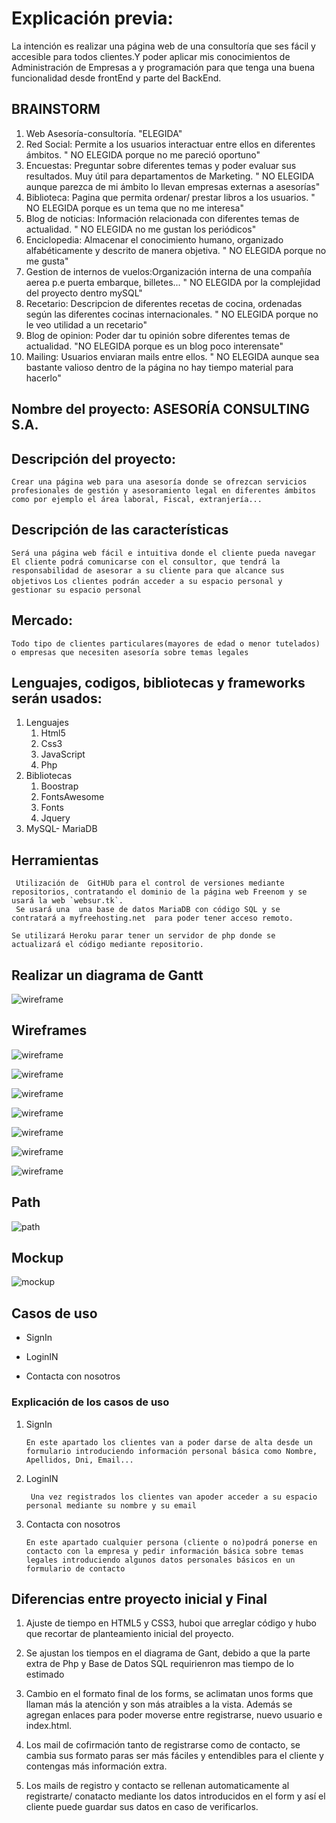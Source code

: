 # Explicación previa:

La intención es realizar una página web de una consultoría que ses fácil y accesible para todos clientes.Y poder aplicar mis conocimientos de Administración de Empresas a y programación para que tenga una buena funcionalidad desde frontEnd y parte del BackEnd.

## BRAINSTORM

1. Web Asesoría-consultoría. "ELEGIDA"
2. Red Social: Permite a los usuarios interactuar entre ellos en diferentes ámbitos. " NO ELEGIDA porque no me pareció oportuno"
3. Encuestas: Preguntar sobre diferentes temas y poder evaluar sus resultados. Muy útil para departamentos de Marketing. " NO ELEGIDA aunque parezca de mi ámbito lo llevan empresas externas a asesorías"
4. Biblioteca: Pagina que permita ordenar/ prestar libros a los usuarios. " NO ELEGIDA porque es un tema que no me interesa"
5. Blog de noticias: Información relacionada con diferentes temas de actualidad. " NO ELEGIDA no me gustan los periódicos"
6. Enciclopedia: Almacenar el conocimiento humano, organizado alfabéticamente y descrito de manera objetiva. " NO ELEGIDA porque no me gusta"
7. Gestion de internos de vuelos:Organización interna de una compañía aerea p.e puerta embarque, billetes... " NO ELEGIDA por la complejidad del proyecto dentro mySQL"
8. Recetario: Descripcion de diferentes recetas de cocina, ordenadas según las diferentes cocinas internacionales. " NO ELEGIDA porque no le veo utilidad a un recetario"
9. Blog de opinion: Poder dar tu opinión sobre diferentes temas de actualidad. "NO ELEGIDA porque es un blog poco interensate"
10. Mailing: Usuarios enviaran mails entre ellos. " NO ELEGIDA aunque sea bastante valioso dentro de la página no hay tiempo material para hacerlo"

## Nombre del proyecto: ASESORÍA CONSULTING S.A.

## Descripción del proyecto:

`Crear una página web para una asesoría donde se ofrezcan servicios profesionales de gestión y asesoramiento legal en diferentes ámbitos como por ejemplo el área laboral, Fiscal, extranjería...`

## Descripción de las características

`Será una página web fácil e intuitiva donde el cliente pueda navegar`
`El cliente podrá comunicarse con el consultor, que tendrá la responsabilidad de asesorar a su cliente para que alcance sus objetivos`
`Los clientes podrán acceder a su espacio personal y gestionar su espacio personal `

## Mercado:

`Todo tipo de clientes particulares(mayores de edad o menor tutelados) o empresas que necesiten asesoría sobre temas legales `

## Lenguajes, codigos, bibliotecas y frameworks serán usados:

1. Lenguajes
   1. Html5
   2. Css3
   3. JavaScript
   4. Php
2. Bibliotecas
   1. Boostrap
   2. FontsAwesome
   3. Fonts
   4. Jquery
3. MySQL- MariaDB

## Herramientas

```
 Utilización de  GitHUb para el control de versiones mediante repositorios, contratando el dominio de la página web Freenom y se usará la web `websur.tk`.
 Se usará una  una base de datos MariaDB con código SQL y se contratará a myfreehosting.net  para poder tener acceso remoto.

Se utilizará Heroku parar tener un servidor de php donde se actualizará el código mediante repositorio.
```

## Realizar un diagrama de Gantt

![wireframe ](./img/gantFinal.png)

## Wireframes

![wireframe ](./img/indexHtml.png)

![wireframe ](./img/menuHtml.png)

![wireframe ](./img/loginFinal.png)

![wireframe ](./img/registrarseFinalHtml.png)

![wireframe ](./img/contactaHtml.png)

![wireframe ](./img/mailContacta.png)

![wireframe ](./img/mailRegistra.png)

## Path

![path ](./img/pathFinal.png)

## Mockup

![mockup ](./img/mockupdef.png)

## Casos de uso

- SignIn

- LoginIN

- Contacta con nosotros

### Explicación de los casos de uso

1. SignIn

   `En este apartado los clientes van a poder darse de alta desde un formulario introduciendo información personal básica como Nombre, Apellidos, Dni, Email...`

2. LoginIN

   ` Una vez registrados los clientes van apoder acceder a su espacio personal mediante su nombre y su email`

3. Contacta con nosotros

   `En este apartado cualquier persona (cliente o no)podrá ponerse en contacto con la empresa y pedir información básica sobre temas legales introduciendo algunos datos personales básicos en un formulario de contacto`

## Diferencias entre proyecto inicial y Final

1. Ajuste de tiempo en HTML5 y CSS3, huboi que arreglar código y hubo que recortar de planteamiento inicial del proyecto.

2.  Se ajustan los tiempos en el diagrama de Gant, debido a que la parte extra de Php y Base de Datos SQL requirienron mas tiempo de lo estimado

3. Cambio en el formato final de los forms, se aclimatan unos forms que llaman más la atención y son más atraibles a la vista. Además se agregan enlaces para poder moverse entre registrarse, nuevo usuario e index.html.

4. Los mail de cofirmación tanto de registrarse como de contacto, se cambia sus formato paras ser más fáciles y entendibles para el cliente y contengas más información extra.
5. Los mails de registro y contacto se rellenan automaticamente al registrarte/ conatacto mediante los datos introducidos en el form y así el cliente puede guardar sus datos en caso de verificarlos.
